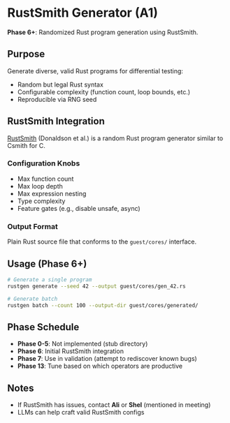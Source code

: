 # RustSmith Generator (A1)

**Phase 6+**: Randomized Rust program generation using RustSmith.

## Purpose

Generate diverse, valid Rust programs for differential testing:
- Random but legal Rust syntax
- Configurable complexity (function count, loop bounds, etc.)
- Reproducible via RNG seed

## RustSmith Integration

[RustSmith](https://github.com/cbeuw/rustsmith) (Donaldson et al.) is a random Rust program generator similar to Csmith for C.

### Configuration Knobs
- Max function count
- Max loop depth
- Max expression nesting
- Type complexity
- Feature gates (e.g., disable unsafe, async)

### Output Format
Plain Rust source file that conforms to the `guest/cores/` interface.

## Usage (Phase 6+)

```bash
# Generate a single program
rustgen generate --seed 42 --output guest/cores/gen_42.rs

# Generate batch
rustgen batch --count 100 --output-dir guest/cores/generated/
```

## Phase Schedule

- **Phase 0-5**: Not implemented (stub directory)
- **Phase 6**: Initial RustSmith integration
- **Phase 7**: Use in validation (attempt to rediscover known bugs)
- **Phase 13**: Tune based on which operators are productive

## Notes

- If RustSmith has issues, contact **Ali** or **Shel** (mentioned in meeting)
- LLMs can help craft valid RustSmith configs

